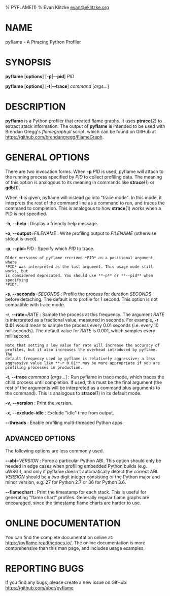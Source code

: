 % PYFLAME(1)
% Evan Klitzke <evan@eklitzke.org>

# NAME

pyflame - A Ptracing Python Profiler

# SYNOPSIS

**pyflame** [**options**] [**-p**|**--pid**] *PID*

**pyflame** [**options**] [**-t**|**--trace**] *command* [*args*...]

# DESCRIPTION

**pyflame** is a Python profiler that created flame graphs. It uses
**ptrace**(2) to extract stack information. The output of **pyflame** is
intended to be used with Brendan Gregg's *flamegraph.pl* script, which can be
found on GitHub at <https://github.com/brendangregg/FlameGraph>.

# GENERAL OPTIONS

There are two invocation forms. When **-p** *PID* is used, pyflame will attach
to the running process specified by *PID* to collect profiling data. The meaning
of this option is analogous to its meaning in commands like **strace**(1) or
**gdb**(1).

When **-t** is given, pyflame will instead go into "trace mode". In this mode,
it interprets the rest of the command line as a command to run, and traces the
command to completion. This is analogous to how **strace**(1) works when a PID
is not specified.

**-h**, **--help**
:   Display a friendly help message.

**-o**, **--output**=*FILENAME*
:   Write profiling output to *FILENAME* (otherwise stdout is used).

**-p**, **--pid**=*PID*
:   Specify which *PID* to trace.

    Older versions of pyflame received *PID* as a positional argument, where
    *PID* was interpreted as the last argument. This usage mode still works, but
    is considered deprecated. You should use **-p** or **--pid** when specifying
    *PID*.

**-s**, **--seconds**=*SECONDS*
:   Profile the process for duration *SECONDS* before detaching. The default is
    to profile for 1 second. This option is not compatible with trace mode.

**-r**, **--rate**=*RATE*
:   Sample the process at this frequency. The argument *RATE* is interpreted as
    a fractional value, measured in seconds. For example, **-r 0.01** would mean
    to sample the process every 0.01 seconds (i.e. every 10 milliseconds). The
    default value for *RATE* is 0.001, which samples every millisecond.

    Note that setting a low value for rate will increase the accuracy of
    profiles, but it also increases the overhead introduced by pyflame. The
    default frequency used by pyflame is relatively aggressive; a less
    aggressive value like **-r 0.01** may be more appropriate if you are
    profiling processes in production.

**-t**, **--trace** *command* [*args*...]
:   Run pyflame in trace mode, which traces the child process until completion.
    If used, this must be the final argument (the rest of the arguments will be
    interpreted as a command plus arguments to the command). This is analogous
    to **strace**(1) in its default mode.

**-v**, **--version**
:   Print the version.

**-x**, **--exclude-idle**
:   Exclude "idle" time from output.

**--threads**
:   Enable profiling multi-threaded Python apps.

## ADVANCED OPTIONS

The following options are less commonly used.

**--abi**=*VERSION*
:   Force a particular Python ABI. This option should only be needed in edge
    cases when profiling embedded Python builds (e.g. uWSGI), and only if
    pyflame doesn't automatically detect the correct ABI. *VERSION* should be a
    two digit integer consisting of the Python major and minor version, e.g. 27
    for Python 2.7 or 36 for Python 3.6.

**--flamechart**
:   Print the timestamp for each stack. This is useful for generating "flame
    chart" profiles. Generally regular flame graphs are encouraged, since the
    timestamp flame charts are harder to use.

# ONLINE DOCUMENTATION

You can find the complete documentation online
at: <https://pyflame.readthedocs.io/>. The online documentation is more
comprehensive than this man page, and includes usage examples.

# REPORTING BUGS

If you find any bugs, please create a new issue on
GitHub: <https://github.com/uber/pyflame>
